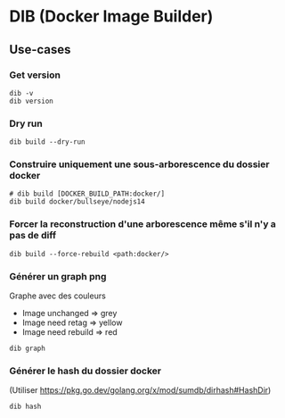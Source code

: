 # DIB (Docker Image Builder)

## Use-cases

### Get version

```
dib -v
dib version
```

### Dry run

```
dib build --dry-run
```

### Construire uniquement une sous-arborescence du dossier docker

```
# dib build [DOCKER_BUILD_PATH:docker/]
dib build docker/bullseye/nodejs14
```

### Forcer la reconstruction d'une arborescence même s'il n'y a pas de diff

```
dib build --force-rebuild <path:docker/>
```

### Générer un graph png

Graphe avec des couleurs
- Image unchanged    => grey
- Image need retag   => yellow
- Image need rebuild => red

```
dib graph
```

### Générer le hash du dossier docker

(Utiliser https://pkg.go.dev/golang.org/x/mod/sumdb/dirhash#HashDir)

```
dib hash
```

